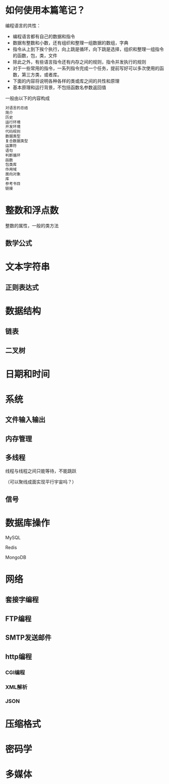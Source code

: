 # 如何使用本篇笔记？

编程语言的共性：

- 编程语言都有自己的数据和指令
- 数据有整数和小数，还有组织和整理一组数据的数组，字典
- 指令从上到下挨个执行，向上跳是循环，向下跳是选择，组织和整理一组指令的函数，包，类，文件
- 除此之外，有些语言指令还有内存之间的规则，指令并发执行的规则
- 对于一些常用的指令，一系列指令完成一个任务，提前写好可以多次使用的函数，第三方类，或者库。
- 下面的内容将说明各种各样的类或库之间的共性和原理
- 基本原理和运行背景，不包括函数名参数返回值

一般由以下的内容构成

```bash
对语言的总结
简介
历史
运行环境
开发环境
代码规则
数据类型
复合数据类型
运算符
语句
判断循环
函数
包类库
作用域
面向对象
库
参考书目
链接
```



# 整数和浮点数

整数的属性，一般的类方法



## 数学公式

# 文本字符串

## 正则表达式





# 数据结构

## 链表



## 二叉树





# 日期和时间



# 系统

## 文件输入输出

## 内存管理



## 多线程

线程与线程之间只能等待，不能跳跃

（可以聚线成面实现平行宇宙吗？）



## 信号



# 数据库操作

MySQL

Redis

MongoDB

# 网络

## 套接字编程



## FTP编程



## SMTP发送邮件





## http编程

### CGI编程

### XML解析

### JSON



# 压缩格式



# 密码学



# 多媒体







